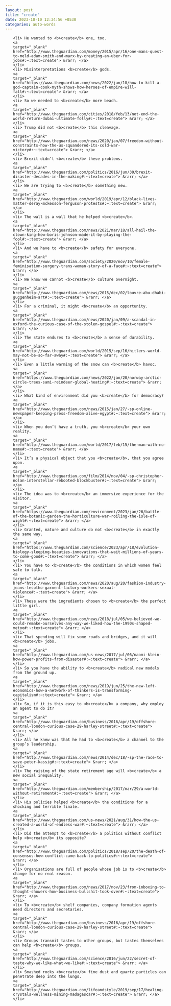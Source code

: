 ```yaml
---
layout: post
title: "create"
date: 2023-10-10 12:34:56 +0530
categories: auto-words
---
```

<ol>

    <li> He wanted to <b>create</b> one, too.
    <a 
    target="_blank" 
    href="http://www.theguardian.com/money/2015/apr/16/one-mans-quest-to-meld-adam-smith-and-marx-by-creating-an-uber-for-jobs#:~:text=create"> &rarr; </a>
    </li>
    <li> Misinterpretations <b>create</b> gods.
    <a 
    target="_blank" 
    href="https://www.theguardian.com/news/2022/jan/18/how-to-kill-a-god-captain-cook-myth-shows-how-heroes-of-empire-will-fall#:~:text=create"> &rarr; </a>
    </li>
    <li> So we needed to <b>create</b> more beach.
    <a 
    target="_blank" 
    href="http://www.theguardian.com/cities/2018/feb/13/not-end-the-world-return-dubai-ultimate-folly#:~:text=create"> &rarr; </a>
    </li>
    <li> Trump did not <b>create</b> this cleavage.
    <a 
    target="_blank" 
    href="http://www.theguardian.com/news/2020/jan/07/freedom-without-constraints-how-the-us-squandered-its-cold-war-victory#:~:text=create"> &rarr; </a>
    </li>
    <li> Brexit didn’t <b>create</b> these problems.
    <a 
    target="_blank" 
    href="http://www.theguardian.com/politics/2016/jun/30/brexit-disaster-decades-in-the-making#:~:text=create"> &rarr; </a>
    </li>
    <li> We are trying to <b>create</b> something new.
    <a 
    target="_blank" 
    href="http://www.theguardian.com/world/2019/apr/12/black-lives-matter-deray-mckesson-ferguson-protests#:~:text=create"> &rarr; </a>
    </li>
    <li> The wall is a wall that he helped <b>create</b>.
    <a 
    target="_blank" 
    href="http://www.theguardian.com/news/2021/mar/18/all-hail-the-clown-king-how-boris-johnson-made-it-by-playing-the-fool#:~:text=create"> &rarr; </a>
    </li>
    <li> And we have to <b>create</b> safety for everyone.
    <a 
    target="_blank" 
    href="http://www.theguardian.com/society/2020/nov/10/female-feminisation-surgery-trans-woman-story-of-a-face#:~:text=create"> &rarr; </a>
    </li>
    <li> We know we cannot <b>create</b> culture overnight.
    <a 
    target="_blank" 
    href="http://www.theguardian.com/news/2015/dec/02/louvre-abu-dhabi-guggenheim-art#:~:text=create"> &rarr; </a>
    </li>
    <li> For a criminal, it might <b>create</b> an opportunity.
    <a 
    target="_blank" 
    href="http://www.theguardian.com/news/2020/jan/09/a-scandal-in-oxford-the-curious-case-of-the-stolen-gospel#:~:text=create"> &rarr; </a>
    </li>
    <li> The state endures to <b>create</b> a sense of durability.
    <a 
    target="_blank" 
    href="http://www.theguardian.com/world/2015/sep/16/hitlers-world-may-not-be-so-far-away#:~:text=create"> &rarr; </a>
    </li>
    <li> Even a little warming of the snow can <b>create</b> havoc.
    <a 
    target="_blank" 
    href="https://www.theguardian.com/news/2022/jan/20/norway-arctic-circle-trees-sami-reindeer-global-heating#:~:text=create"> &rarr; </a>
    </li>
    <li> What kind of environment did you <b>create</b> for democracy?
    <a 
    target="_blank" 
    href="http://www.theguardian.com/news/2015/jan/27/-sp-online-newspaper-keeping-press-freedom-alive-egypt#:~:text=create"> &rarr; </a>
    </li>
    <li> When you don’t have a truth, you <b>create</b> your own reality.
    <a 
    target="_blank" 
    href="http://www.theguardian.com/world/2017/feb/15/the-man-with-no-name#:~:text=create"> &rarr; </a>
    </li>
    <li> It’s a physical object that you <b>create</b>, that you agree upon.
    <a 
    target="_blank" 
    href="http://www.theguardian.com/film/2014/nov/04/-sp-christopher-nolan-interstellar-rebooted-blockbuster#:~:text=create"> &rarr; </a>
    </li>
    <li> The idea was to <b>create</b> an immersive experience for the visitor.
    <a 
    target="_blank" 
    href="https://www.theguardian.com/environment/2023/jan/26/battle-of-the-botanic-garden-the-horticulture-war-roiling-the-isle-of-wight#:~:text=create"> &rarr; </a>
    </li>
    <li> Granted, nature and culture do not <b>create</b> in exactly the same way.
    <a 
    target="_blank" 
    href="https://www.theguardian.com/science/2023/apr/18/evolution-biology-sleeping-beauties-innovations-that-wait-millions-of-years-to-come-good#:~:text=create"> &rarr; </a>
    </li>
    <li> You have to <b>create</b> the conditions in which women feel safe to talk.
    <a 
    target="_blank" 
    href="http://www.theguardian.com/news/2020/aug/20/fashion-industry-jeans-lesotho-garment-factory-workers-sexual-violence#:~:text=create"> &rarr; </a>
    </li>
    <li> These were the ingredients chosen to <b>create</b> the perfect little girl.
    <a 
    target="_blank" 
    href="http://www.theguardian.com/news/2018/jul/05/we-believed-we-could-remake-ourselves-any-way-we-liked-how-the-1990s-shaped-metoo#:~:text=create"> &rarr; </a>
    </li>
    <li> That spending will fix some roads and bridges, and it will <b>create</b> jobs.
    <a 
    target="_blank" 
    href="http://www.theguardian.com/us-news/2017/jul/06/naomi-klein-how-power-profits-from-disaster#:~:text=create"> &rarr; </a>
    </li>
    <li> So you have the ability to <b>create</b> radical new models from the ground up.
    <a 
    target="_blank" 
    href="http://www.theguardian.com/news/2019/jun/25/the-new-left-economics-how-a-network-of-thinkers-is-transforming-capitalism#:~:text=create"> &rarr; </a>
    </li>
    <li> So, if it is this easy to <b>create</b> a company, why employ an agent to do it?
    <a 
    target="_blank" 
    href="http://www.theguardian.com/business/2016/apr/19/offshore-central-london-curious-case-29-harley-street#:~:text=create"> &rarr; </a>
    </li>
    <li> All he knew was that he had to <b>create</b> a channel to the group’s leadership.
    <a 
    target="_blank" 
    href="http://www.theguardian.com/news/2014/dec/18/-sp-the-race-to-save-peter-kassig#:~:text=create"> &rarr; </a>
    </li>
    <li> The raising of the state retirement age will <b>create</b> a new social inequality.
    <a 
    target="_blank" 
    href="http://www.theguardian.com/membership/2017/mar/29/a-world-without-retirement#:~:text=create"> &rarr; </a>
    </li>
    <li> His policies helped <b>create</b> the conditions for a shocking and terrible finale.
    <a 
    target="_blank" 
    href="http://www.theguardian.com/us-news/2021/aug/31/how-the-us-created-a-world-of-endless-war#:~:text=create"> &rarr; </a>
    </li>
    <li> Did the attempt to <b>create</b> a politics without conflict help <b>create</b> its opposite?
    <a 
    target="_blank" 
    href="http://www.theguardian.com/politics/2018/sep/20/the-death-of-consensus-how-conflict-came-back-to-politics#:~:text=create"> &rarr; </a>
    </li>
    <li> Organisations are full of people whose job is to <b>create</b> change for no real reason.
    <a 
    target="_blank" 
    href="http://www.theguardian.com/news/2017/nov/23/from-inboxing-to-thought-showers-how-business-bullshit-took-over#:~:text=create"> &rarr; </a>
    </li>
    <li> To <b>create</b> shelf companies, company formation agents need directors and secretaries.
    <a 
    target="_blank" 
    href="http://www.theguardian.com/business/2016/apr/19/offshore-central-london-curious-case-29-harley-street#:~:text=create"> &rarr; </a>
    </li>
    <li> Groups transmit tastes to other groups, but tastes themselves can help <b>create</b> groups.
    <a 
    target="_blank" 
    href="http://www.theguardian.com/science/2016/jun/22/secret-of-taste-why-we-like-what-we-like#:~:text=create"> &rarr; </a>
    </li>
    <li> Smashed rocks <b>create</b> fine dust and quartz particles can penetrate deep into the lungs.
    <a 
    target="_blank" 
    href="http://www.theguardian.com/lifeandstyle/2019/sep/17/healing-crystals-wellness-mining-madagascar#:~:text=create"> &rarr; </a>
    </li>